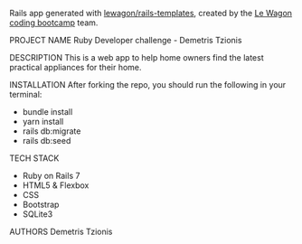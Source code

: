 Rails app generated with [lewagon/rails-templates](https://github.com/lewagon/rails-templates), created by the [Le Wagon coding bootcamp](https://www.lewagon.com) team.

PROJECT NAME
Ruby Developer challenge - Demetris Tzionis

DESCRIPTION
This is a web app to help home owners find the latest practical appliances for their home.

INSTALLATION
After forking the repo, you should run the following in your terminal:
- bundle install
- yarn install
- rails db:migrate
- rails db:seed

TECH STACK
- Ruby on Rails 7
- HTML5 & Flexbox
- CSS
- Bootstrap
- SQLite3

AUTHORS
Demetris Tzionis
